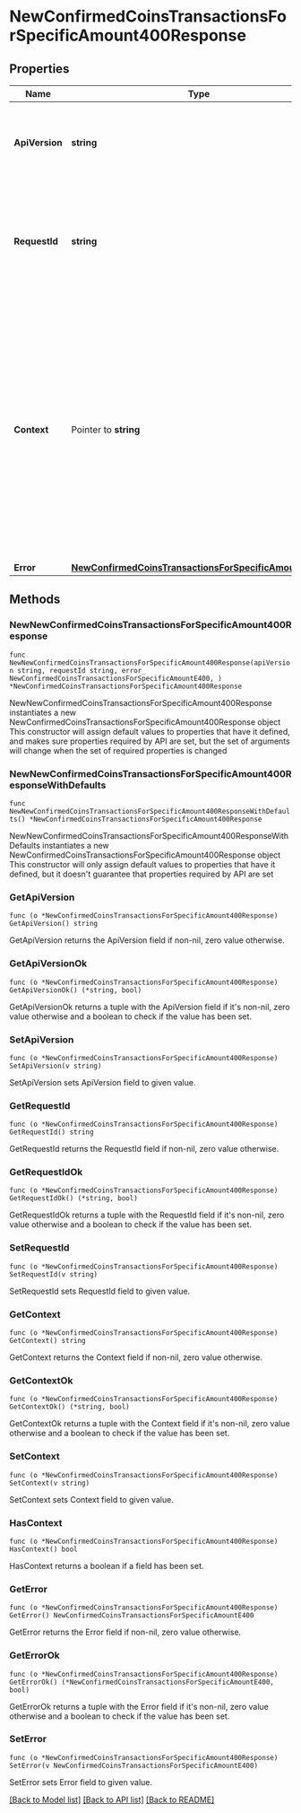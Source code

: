 # NewConfirmedCoinsTransactionsForSpecificAmount400Response

## Properties

Name | Type | Description | Notes
------------ | ------------- | ------------- | -------------
**ApiVersion** | **string** | Specifies the version of the API that incorporates this endpoint. | 
**RequestId** | **string** | Defines the ID of the request. The &#x60;requestId&#x60; is generated by Crypto APIs and it&#39;s unique for every request. | 
**Context** | Pointer to **string** | In batch situations the user can use the context to correlate responses with requests. This property is present regardless of whether the response was successful or returned as an error. &#x60;context&#x60; is specified by the user. | [optional] 
**Error** | [**NewConfirmedCoinsTransactionsForSpecificAmountE400**](NewConfirmedCoinsTransactionsForSpecificAmountE400.md) |  | 

## Methods

### NewNewConfirmedCoinsTransactionsForSpecificAmount400Response

`func NewNewConfirmedCoinsTransactionsForSpecificAmount400Response(apiVersion string, requestId string, error_ NewConfirmedCoinsTransactionsForSpecificAmountE400, ) *NewConfirmedCoinsTransactionsForSpecificAmount400Response`

NewNewConfirmedCoinsTransactionsForSpecificAmount400Response instantiates a new NewConfirmedCoinsTransactionsForSpecificAmount400Response object
This constructor will assign default values to properties that have it defined,
and makes sure properties required by API are set, but the set of arguments
will change when the set of required properties is changed

### NewNewConfirmedCoinsTransactionsForSpecificAmount400ResponseWithDefaults

`func NewNewConfirmedCoinsTransactionsForSpecificAmount400ResponseWithDefaults() *NewConfirmedCoinsTransactionsForSpecificAmount400Response`

NewNewConfirmedCoinsTransactionsForSpecificAmount400ResponseWithDefaults instantiates a new NewConfirmedCoinsTransactionsForSpecificAmount400Response object
This constructor will only assign default values to properties that have it defined,
but it doesn't guarantee that properties required by API are set

### GetApiVersion

`func (o *NewConfirmedCoinsTransactionsForSpecificAmount400Response) GetApiVersion() string`

GetApiVersion returns the ApiVersion field if non-nil, zero value otherwise.

### GetApiVersionOk

`func (o *NewConfirmedCoinsTransactionsForSpecificAmount400Response) GetApiVersionOk() (*string, bool)`

GetApiVersionOk returns a tuple with the ApiVersion field if it's non-nil, zero value otherwise
and a boolean to check if the value has been set.

### SetApiVersion

`func (o *NewConfirmedCoinsTransactionsForSpecificAmount400Response) SetApiVersion(v string)`

SetApiVersion sets ApiVersion field to given value.


### GetRequestId

`func (o *NewConfirmedCoinsTransactionsForSpecificAmount400Response) GetRequestId() string`

GetRequestId returns the RequestId field if non-nil, zero value otherwise.

### GetRequestIdOk

`func (o *NewConfirmedCoinsTransactionsForSpecificAmount400Response) GetRequestIdOk() (*string, bool)`

GetRequestIdOk returns a tuple with the RequestId field if it's non-nil, zero value otherwise
and a boolean to check if the value has been set.

### SetRequestId

`func (o *NewConfirmedCoinsTransactionsForSpecificAmount400Response) SetRequestId(v string)`

SetRequestId sets RequestId field to given value.


### GetContext

`func (o *NewConfirmedCoinsTransactionsForSpecificAmount400Response) GetContext() string`

GetContext returns the Context field if non-nil, zero value otherwise.

### GetContextOk

`func (o *NewConfirmedCoinsTransactionsForSpecificAmount400Response) GetContextOk() (*string, bool)`

GetContextOk returns a tuple with the Context field if it's non-nil, zero value otherwise
and a boolean to check if the value has been set.

### SetContext

`func (o *NewConfirmedCoinsTransactionsForSpecificAmount400Response) SetContext(v string)`

SetContext sets Context field to given value.

### HasContext

`func (o *NewConfirmedCoinsTransactionsForSpecificAmount400Response) HasContext() bool`

HasContext returns a boolean if a field has been set.

### GetError

`func (o *NewConfirmedCoinsTransactionsForSpecificAmount400Response) GetError() NewConfirmedCoinsTransactionsForSpecificAmountE400`

GetError returns the Error field if non-nil, zero value otherwise.

### GetErrorOk

`func (o *NewConfirmedCoinsTransactionsForSpecificAmount400Response) GetErrorOk() (*NewConfirmedCoinsTransactionsForSpecificAmountE400, bool)`

GetErrorOk returns a tuple with the Error field if it's non-nil, zero value otherwise
and a boolean to check if the value has been set.

### SetError

`func (o *NewConfirmedCoinsTransactionsForSpecificAmount400Response) SetError(v NewConfirmedCoinsTransactionsForSpecificAmountE400)`

SetError sets Error field to given value.



[[Back to Model list]](../README.md#documentation-for-models) [[Back to API list]](../README.md#documentation-for-api-endpoints) [[Back to README]](../README.md)


